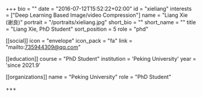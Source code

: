 +++
bio = ""
date = "2016-07-12T15:52:22+02:00"
id = "xieliang"
interests = ["Deep Learning Based Image/video Compression"]
name = "Liang Xie (谢良)"
portrait = "/portraits/xieliang.jpg"
short_bio = ""
short_name = ""
title = "Liang Xie, PhD Student"
sort_position = 5 
role = "phd"

[[social]]
    icon = "envelope"
    icon_pack = "fa"
    link = "mailto:735944309@qq.com"

[[education]]
    course = "PhD Student"
    institution = 'Peking University'
    year = 'since 2021.9'

[[organizations]]
    name = "Peking University"
    role = "PhD Student"

+++

